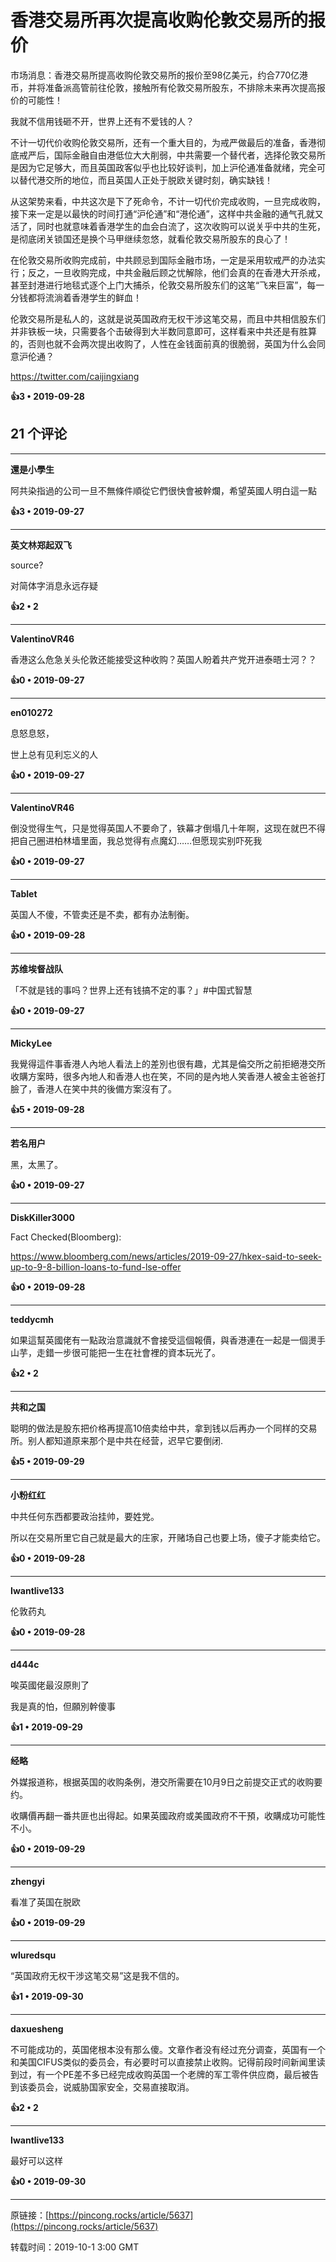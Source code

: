 # 香港交易所再次提高收购伦敦交易所的报价 

市场消息：香港交易所提高收购伦敦交易所的报价至98亿美元，约合770亿港币，并将准备派高管前往伦敦，接触所有伦敦交易所股东，不排除未来再次提高报价的可能性！

我就不信用钱砸不开，世界上还有不爱钱的人？

不计一切代价收购伦敦交易所，还有一个重大目的，为戒严做最后的准备，香港彻底戒严后，国际金融自由港低位大大削弱，中共需要一个替代者，选择伦敦交易所是因为它足够大，而且英国政客似乎也比较好谈判，加上沪伦通准备就绪，完全可以替代港交所的地位，而且英国人正处于脱欧关键时刻，确实缺钱！

从这架势来看，中共这次是下了死命令，不计一切代价完成收购，一旦完成收购，接下来一定是以最快的时间打通“沪伦通”和“港伦通”，这样中共金融的通气孔就又活了，同时也就意味着香港学生的血会白流了，这次收购可以说关乎中共的生死，是彻底闭关锁国还是换个马甲继续忽悠，就看伦敦交易所股东的良心了！

在伦敦交易所收购完成前，中共顾忌到国际金融市场，一定是采用软戒严的办法实行；反之，一旦收购完成，中共金融后顾之忧解除，他们会真的在香港大开杀戒，甚至封港进行地毯式逐个上门大捕杀，伦敦交易所股东们的这笔“飞来巨富”，每一分钱都将流淌着香港学生的鲜血！

伦敦交易所是私人的，这就是说英国政府无权干涉这笔交易，而且中共相信股东们并非铁板一块，只需要各个击破得到大半数同意即可，这样看来中共还是有胜算的，否则也就不会两次提出收购了，人性在金钱面前真的很脆弱，英国为什么会同意沪伦通？

https://twitter.com/caijingxiang

**👍3 • 2019-09-28**

## 21 个评论

---
**還是小學生**

阿共染指過的公司一旦不無條件順從它們很快會被幹爛，希望英國人明白這一點 

**👍3 • 2019-09-27**

---
**英文林郑起双飞**

source? 

对简体字消息永远存疑 

**👍2 • 2**

---
**ValentinoVR46**

香港这么危急关头伦敦还能接受这种收购？英国人盼着共产党开进泰晤士河？？ 

**👍0 • 2019-09-27**

---
**en010272**

息怒息怒，

世上总有见利忘义的人 

**👍0 • 2019-09-27**

---
**ValentinoVR46**

倒没觉得生气，只是觉得英国人不要命了，铁幕才倒塌几十年啊，这现在就巴不得把自己圈进柏林墙里面，我总觉得有点魔幻……但愿现实别吓死我 

**👍0 • 2019-09-27**

---
**Tablet**

英国人不傻，不管卖还是不卖，都有办法制衡。 

**👍0 • 2019-09-28**

---
**苏维埃督战队**

「不就是钱的事吗？世界上还有钱搞不定的事？」#中国式智慧 

**👍0 • 2019-09-27**

---
**MickyLee**

我覺得這件事香港人內地人看法上的差別也很有趣，尤其是倫交所之前拒絕港交所收購方案時，很多內地人和香港人也在笑，不同的是內地人笑香港人被金主爸爸打臉了，香港人在笑中共的後備方案沒有了。 

**👍5 • 2019-09-28**

---
**若名用户**

黑，太黑了。 

**👍0 • 2019-09-27**

---
**DiskKiller3000**

Fact Checked(Bloomberg):

https://www.bloomberg.com/news/articles/2019-09-27/hkex-said-to-seek-up-to-9-8-billion-loans-to-fund-lse-offer 

**👍0 • 2019-09-28**

---
**teddycmh**

如果這幫英國佬有一點政治意識就不會接受這個報價，與香港連在一起是一個燙手山芋，走錯一步很可能把一生在社會裡的資本玩光了。 

**👍2 • 2**

---
**共和之国**

聪明的做法是股东把价格再提高10倍卖给中共，拿到钱以后再办一个同样的交易所。别人都知道原来那个是中共在经营，迟早它要倒闭. 

**👍5 • 2019-09-29**

---
**小粉红红**

中共任何东西都要政治挂帅，要姓党。

所以在交易所里它自己就是最大的庄家，开赌场自己也要上场，傻子才能卖给它。 

**👍0 • 2019-09-28**

---
**Iwantlive133**

伦敦药丸 

**👍0 • 2019-09-28**

---
**d444c**

唉英國佬最沒原則了

我是真的怕，但願別幹傻事 

**👍1 • 2019-09-29**

---
**经略**

外媒报道称，根据英国的收购条例，港交所需要在10月9日之前提交正式的收购要约。

收購價再翻一番共匪也出得起。如果英國政府或美國政府不干預，收購成功可能性不小。 

**👍0 • 2019-09-29**

---
**zhengyi**

看准了英国在脱欧 

**👍0 • 2019-09-29**

---
**wluredsqu**

“英国政府无权干涉这笔交易”这是我不信的。 

**👍1 • 2019-09-30**

---
**daxuesheng**

不可能成功的，英国佬根本没有那么傻。文章作者没有经过充分调查，英国有一个和美国CIFUS类似的委员会，有必要时可以直接禁止收购。记得前段时间新闻里读到过，有一个PE差不多已经完成收购英国一个老牌的军工零件供应商，最后被告到该委员会，说威胁国家安全，交易直接取消。 

**👍2 • 2**

---
**Iwantlive133**

最好可以这样 

**👍0 • 2019-09-30**

---
原链接：[https://pincong.rocks/article/5637](https://pincong.rocks/article/5637)

转载时间：2019-10-1 3:00 GMT